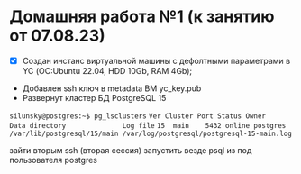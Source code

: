 # Домашняя работа №1 (к занятию от 07.08.23)

- [x] Cоздан инстанс виртуальной машины с дефолтными параметрами в YC (ОС:Ubuntu 22.04, HDD 10Gb, RAM 4Gb);
- Добавлен ssh ключ в metadata ВМ yc_key.pub
- Развернут кластер БД PostgreSQL 15

`silunsky@postgres:~$ pg_lsclusters`
`Ver Cluster Port Status Owner    Data directory              Log file`
`15  main    5432 online postgres /var/lib/postgresql/15/main /var/log/postgresql/postgresql-15-main.log`

зайти вторым ssh (вторая сессия)
запустить везде psql из под пользователя postgres
